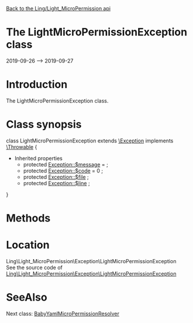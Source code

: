 [Back to the Ling/Light_MicroPermission api](https://github.com/lingtalfi/Light_MicroPermission/blob/master/doc/api/Ling/Light_MicroPermission.md)



The LightMicroPermissionException class
================
2019-09-26 --> 2019-09-27






Introduction
============

The LightMicroPermissionException class.



Class synopsis
==============


class <span class="pl-k">LightMicroPermissionException</span> extends [\Exception](http://php.net/manual/en/class.exception.php) implements [\Throwable](http://php.net/manual/en/class.throwable.php) {

- Inherited properties
    - protected  [Exception::$message](#property-message) =  ;
    - protected  [Exception::$code](#property-code) = 0 ;
    - protected  [Exception::$file](#property-file) ;
    - protected  [Exception::$line](#property-line) ;

}






Methods
==============






Location
=============
Ling\Light_MicroPermission\Exception\LightMicroPermissionException<br>
See the source code of [Ling\Light_MicroPermission\Exception\LightMicroPermissionException](https://github.com/lingtalfi/Light_MicroPermission/blob/master/Exception/LightMicroPermissionException.php)



SeeAlso
==============
Next class: [BabyYamlMicroPermissionResolver](https://github.com/lingtalfi/Light_MicroPermission/blob/master/doc/api/Ling/Light_MicroPermission/MicroPermissionResolver/BabyYamlMicroPermissionResolver.md)<br>
